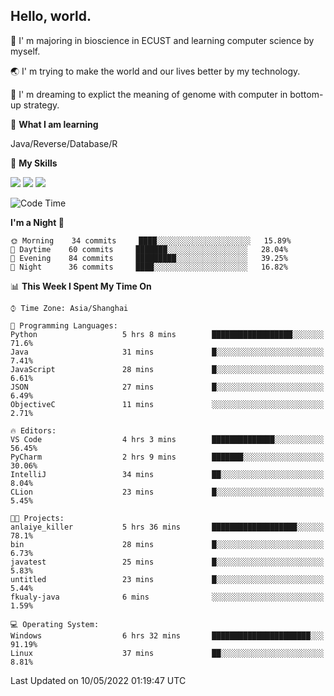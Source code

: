 ## Hello, world.

🏫 I' m majoring in bioscience in ECUST and learning computer science by myself.

🌏 I' m trying to make the world and our lives better by my technology.

🧬 I' m dreaming to explict the meaning of genome with computer in bottom-up strategy.

🔡 **What I am learning**

Java/Reverse/Database/R

🌟 **My Skills**

![](https://img.shields.io/badge/-Python-3e74a2?style=flat-square&logo=Python&logoColor=fff)
![](https://img.shields.io/badge/-Linux-000000?style=flat-square&logo=Linux&logoColor=fff)
![](https://img.shields.io/badge/-Docker-2496ED?style=flat-square&logo=Docker&logoColor=fff)

<!--START_SECTION:waka-->
![Code Time](http://img.shields.io/badge/Code%20Time-0-blue)

**I'm a Night 🦉** 

```text
🌞 Morning    34 commits     ████░░░░░░░░░░░░░░░░░░░░░   15.89% 
🌆 Daytime    60 commits     ███████░░░░░░░░░░░░░░░░░░   28.04% 
🌃 Evening    84 commits     █████████░░░░░░░░░░░░░░░░   39.25% 
🌙 Night      36 commits     ████░░░░░░░░░░░░░░░░░░░░░   16.82%

```


📊 **This Week I Spent My Time On** 

```text
⌚︎ Time Zone: Asia/Shanghai

💬 Programming Languages: 
Python                   5 hrs 8 mins        ██████████████████░░░░░░░   71.6% 
Java                     31 mins             █░░░░░░░░░░░░░░░░░░░░░░░░   7.41% 
JavaScript               28 mins             █░░░░░░░░░░░░░░░░░░░░░░░░   6.61% 
JSON                     27 mins             █░░░░░░░░░░░░░░░░░░░░░░░░   6.49% 
ObjectiveC               11 mins             ░░░░░░░░░░░░░░░░░░░░░░░░░   2.71%

🔥 Editors: 
VS Code                  4 hrs 3 mins        ██████████████░░░░░░░░░░░   56.45% 
PyCharm                  2 hrs 9 mins        ███████░░░░░░░░░░░░░░░░░░   30.06% 
IntelliJ                 34 mins             ██░░░░░░░░░░░░░░░░░░░░░░░   8.04% 
CLion                    23 mins             █░░░░░░░░░░░░░░░░░░░░░░░░   5.45%

🐱‍💻 Projects: 
anlaiye_killer           5 hrs 36 mins       ███████████████████░░░░░░   78.1% 
bin                      28 mins             █░░░░░░░░░░░░░░░░░░░░░░░░   6.73% 
javatest                 25 mins             █░░░░░░░░░░░░░░░░░░░░░░░░   5.83% 
untitled                 23 mins             █░░░░░░░░░░░░░░░░░░░░░░░░   5.44% 
fkualy-java              6 mins              ░░░░░░░░░░░░░░░░░░░░░░░░░   1.59%

💻 Operating System: 
Windows                  6 hrs 32 mins       ██████████████████████░░░   91.19% 
Linux                    37 mins             ██░░░░░░░░░░░░░░░░░░░░░░░   8.81%

```


 Last Updated on 10/05/2022 01:19:47 UTC
<!--END_SECTION:waka-->


<!--
**Shigure19/Shigure19** is a ✨ _special_ ✨ repository because its `README.md` (this file) appears on your GitHub profile.

Here are some ideas to get you started:

- 🔭 I’m currently working on ...
- 🌱 I’m currently learning ...
- 👯 I’m looking to collaborate on ...
- 🤔 I’m looking for help with ...
- 💬 Ask me about ...
- 📫 How to reach me: ...
- 😄 Pronouns: ...
- ⚡ Fun fact: ...
-->
